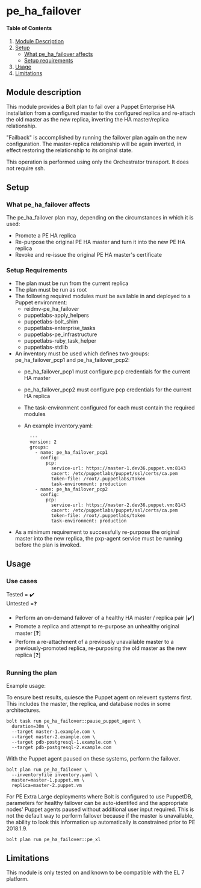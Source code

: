 # pe\_ha\_failover

#### Table of Contents

1. [Module Description](#module-description)
2. [Setup](#setup)
    * [What pe\_ha\_failover affects](#what-pe_ha_failover-affects)
    * [Setup requirements](#setup-requirements)
3. [Usage](#usage)
5. [Limitations](#limitations)

## Module description

This module provides a Bolt plan to fail over a Puppet Enterprise HA installation from a configured master to the configured replica and re-attach the old master as the new replica, inverting the HA master/replica relationship.

"Failback" is accomplished by running the failover plan again on the new configuration. The master-replica relationship will be again inverted, in effect restoring the relationship to its original state.

This operation is performed using only the Orchestrator transport. It does not require ssh.

## Setup

### What pe\_ha\_failover affects

The pe\_ha\_failover plan may, depending on the circumstances in which it is used:

* Promote a PE HA replica
* Re-purpose the original PE HA master and turn it into the new PE HA replica
* Revoke and re-issue the original PE HA master's certificate

### Setup Requirements

* The plan must be run from the current replica
* The plan must be run as root
* The following required modules must be available in and deployed to a Puppet environment:
    * reidmv-pe\_ha\_failover
    * puppetlabs-apply\_helpers
    * puppetlabs-bolt\_shim
    * puppetlabs-enterprise\_tasks
    * puppetlabs-pe\_infrastructure
    * puppetlabs-ruby\_task\_helper
    * puppetlabs-stdlib
* An inventory must be used which defines two groups: pe\_ha\_failover\_pcp1 and pe\_ha\_failover\_pcp2:
    * pe\_ha\_failover\_pcp1 must configure pcp credentials for the current HA master
    * pe\_ha\_failover\_pcp2 must configure pcp credentials for the current HA replica
    * The task-environment configured for each must contain the required modules
    * An example inventory.yaml:

            ---
            version: 2
            groups:
              - name: pe_ha_failover_pcp1
                config:
                  pcp:
                    service-url: https://master-1.dev36.puppet.vm:8143
                    cacert: /etc/puppetlabs/puppet/ssl/certs/ca.pem
                    token-file: /root/.puppetlabs/token
                    task-environment: production
              - name: pe_ha_failover_pcp2
                config:
                  pcp:
                    service-url: https://master-2.dev36.puppet.vm:8143
                    cacert: /etc/puppetlabs/puppet/ssl/certs/ca.pem
                    token-file: /root/.puppetlabs/token
                    task-environment: production
                    
* As a minimum requirement to successfully re-purpose the original master into the new replica, the pxp-agent service must be running before the plan is invoked.

## Usage

### Use cases

Tested = ✔️  
Untested =❓

* Perform an on-demand failover of a healthy HA master / replica pair [✔️]
* Promote a replica and attempt to re-purpose an unhealthy original master [❓]
* Perform a re-attachment of a previously unavailable master to a previously-promoted replica, re-purposing the old master as the new replica [❓]

### Running the plan

Example usage:

To ensure best results, quiesce the Puppet agent on relevent systems first. This includes the master, the replica, and database nodes in some architectures.

```
bolt task run pe_ha_failover::pause_puppet_agent \
  duration=30m \
  --target master-1.example.com \
  --target master-2.example.com \
  --target pdb-postgresql-1.example.com \
  --target pdb-postgresql-2.example.com
```

With the Puppet agent paused on these systems, perform the failover.

```
bolt plan run pe_ha_failover \
  --inventoryfile inventory.yaml \
  master=master-1.puppet.vm \
  replica=master-2.puppet.vm
```

For PE Extra Large deployments where Bolt is configured to use PuppetDB, parameters for healthy failover can be auto-identifed and the appropriate nodes' Puppet agents paused without additional user input required. This is not the default way to perform failover because if the master is unavailable, the ability to look this information up automatically is constrained prior to PE 2018.1.9.

```
bolt plan run pe_ha_failover::pe_xl
```

## Limitations

This module is only tested on and known to be compatible with the EL 7 platform.
